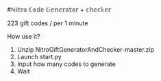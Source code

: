 #ℕ𝕚𝕥𝕣𝕠 ℂ𝕠𝕕𝕖 𝔾𝕖𝕟𝕖𝕣𝕒𝕥𝕠𝕣 + 𝕔𝕙𝕖𝕔𝕜𝕖𝕣

223 gift codes / per 1 minute



How use it?
1. Unzip NitroGiftGeneratorAndChecker-master.zip 
2. Launch start.py
3. Input how many codes to generate
4. Wait
